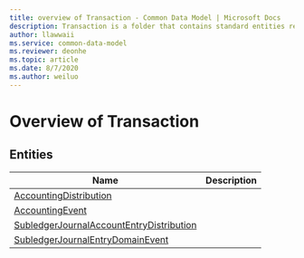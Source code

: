 ```yaml
---
title: overview of Transaction - Common Data Model | Microsoft Docs
description: Transaction is a folder that contains standard entities related to the Common Data Model.
author: llawwaii
ms.service: common-data-model
ms.reviewer: deonhe
ms.topic: article
ms.date: 8/7/2020
ms.author: weiluo
---
```


# Overview of Transaction


## Entities

|Name|Description|
|---|---|
|[AccountingDistribution](AccountingDistribution.md)||
|[AccountingEvent](AccountingEvent.md)||
|[SubledgerJournalAccountEntryDistribution](SubledgerJournalAccountEntryDistribution.md)||
|[SubledgerJournalEntryDomainEvent](SubledgerJournalEntryDomainEvent.md)||
